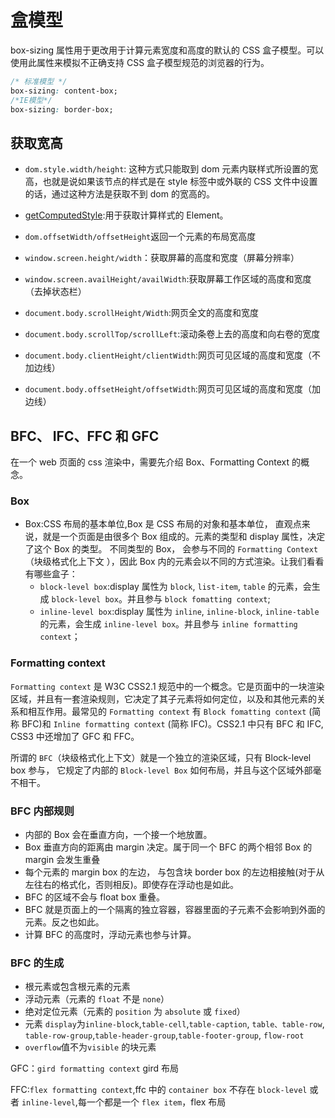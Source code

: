 # 盒模型

box-sizing 属性用于更改用于计算元素宽度和高度的默认的 CSS 盒子模型。可以使用此属性来模拟不正确支持 CSS 盒子模型规范的浏览器的行为。

```css
/* 标准模型 */
box-sizing: content-box;
/*IE模型*/
box-sizing: border-box;
```

## 获取宽高

-   `dom.style.width/height`: 这种方式只能取到 dom 元素内联样式所设置的宽高，也就是说如果该节点的样式是在 style 标签中或外联的 CSS 文件中设置的话，通过这种方法是获取不到 dom 的宽高的。
-   [getComputedStyle](https://developer.mozilla.org/zh-CN/docs/Web/API/Window/getComputedStyle):用于获取计算样式的 Element。
-   `dom.offsetWidth/offsetHeight`返回一个元素的布局宽高度

-   `window.screen.height/width`：获取屏幕的高度和宽度（屏幕分辨率）

-   `window.screen.availHeight/availWidth`:获取屏幕工作区域的高度和宽度（去掉状态栏）

-   `document.body.scrollHeight/Width`:网页全文的高度和宽度

-   `document.body.scrollTop/scrollLeft`:滚动条卷上去的高度和向右卷的宽度

-   `document.body.clientHeight/clientWidth`:网页可见区域的高度和宽度（不加边线）

-   `document.body.offsetHeight/offsetWidth`:网页可见区域的高度和宽度（加边线）

## BFC、 IFC、FFC 和 GFC

在一个 web 页面的 css 渲染中，需要先介绍 Box、Formatting Context 的概念。

### Box

-   Box:CSS 布局的基本单位,Box 是 CSS 布局的对象和基本单位， 直观点来说，就是一个页面是由很多个 Box 组成的。元素的类型和 display 属性，决定了这个 Box 的类型。 不同类型的 Box， 会参与不同的 `Formatting Context`（块级格式化上下文 ），因此 Box 内的元素会以不同的方式渲染。让我们看看有哪些盒子：
    -   `block-level box`:display 属性为 `block`, `list-item`, `table` 的元素，会生成
        `block-level box`。并且参与 `block fomatting context`;
    -   `inline-level box`:display 属性为 `inline`, `inline-block`, `inline-table`
        的元素，会生成 `inline-level box`。并且参与 `inline formatting context`；

### Formatting context

`Formatting context` 是 W3C CSS2.1 规范中的一个概念。它是页面中的一块渲染区域，并且有一套渲染规则，它决定了其子元素将如何定位，以及和其他元素的关系和相互作用。最常见的 `Formatting context` 有 `Block fomatting context` (简称 BFC)和 `Inline formatting context` (简称 IFC)。CSS2.1 中只有 BFC 和 IFC, CSS3 中还增加了 GFC 和 FFC。

所谓的 `BFC`（块级格式化上下文）就是一个独立的渲染区域，只有 Block-level box 参与， 它规定了内部的 `Block-level Box` 如何布局，并且与这个区域外部毫不相干。

### BFC 内部规则

-   内部的 Box 会在垂直方向，一个接一个地放置。
-   Box 垂直方向的距离由 margin 决定。属于同一个 BFC 的两个相邻 Box 的 margin 会发生重叠
-   每个元素的 margin box 的左边， 与包含块 border box 的左边相接触(对于从左往右的格式化，否则相反)。即使存在浮动也是如此。
-   BFC 的区域不会与 float box 重叠。
-   BFC 就是页面上的一个隔离的独立容器，容器里面的子元素不会影响到外面的元素。反之也如此。
-   计算 BFC 的高度时，浮动元素也参与计算。

### BFC 的生成

-   根元素或包含根元素的元素
-   浮动元素（元素的 `float` 不是 `none`）
-   绝对定位元素（元素的 `position` 为 `absolute` 或 `fixed`）
-   元素 `display`为`inline-block`,`table-cell`,`table-caption`, `table、table-row`, `table-row-group`,`table-header-group`,`table-footer-group`, `flow-root`
-   `overflow`值不为`visible` 的块元素

GFC：`gird formatting context` gird 布局

FFC:`flex formatting context`,ffc 中的 `container box` 不存在 `block-level` 或者 `inline-level`,每一个都是一个 `flex item`，flex 布局
